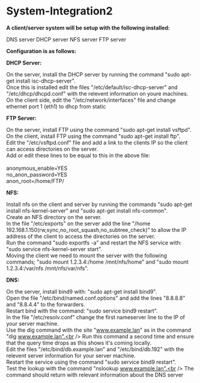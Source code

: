 # System-Integration2

**A client/server system will be setup with the following installed:**

DNS server
DHCP server
NFS server
FTP server

**Configuration is as follows:**

**DHCP Server:**

On the server, install the DHCP server by running the command "sudo apt-get install isc-dhcp-server".<br />
Once this is installed edit the files "/etc/default/isc-dhcp-server" and "/etc/dhcp/dhcpd.conf" with the relevent information on youre machines.<br />
On the client side, edit the "/etc/network/interfaces" file and change ethernet port 1 (eth1) to dhcp from static<br />

**FTP Server:**

On the server, install FTP using the command "sudo apt-get install vsftpd".<br />
On the client, install FTP using the command "sudo apt-get install ftp".<br />
Edit the "/etc/vsftpd.conf" file and add a link to the clients IP so the client can access directories on the server.<br />
Add or edit these lines to be equal to this in the above file:<br /><br />
anonymous_enable=YES<br />
no_anon_password=YES<br />
anon_root=/home/FTP/<br />

**NFS:**

Install nfs on the client and server by running the commands "sudo apt-get install nfs-kernel-server" and "sudo apt-get install nfs-common".<br />
Create an NFS directory on the server.<br />
In the file "/etc/exports" on the server add the line "/home 192.168.1.150(rw,sync,no_root_squash,no_subtree_check)" to allow the IP address of the client to access the directories on the server.<br />
Run the command "sudo exportfs -a" and restart the NFS service with: "sudo service nfs-kernel-server start".<br />
Moving the client we need to mount the server with the following commands; "sudo mount 1.2.3.4:/home /mnt/nfs/home" and "sudo mount 1.2.3.4:/var/nfs /mnt/nfs/var/nfs".<br />

**DNS:**

On the server, install bind9 with: "sudo apt-get install bind9".<br />
Open the file "/etc/bind/named.conf.options" and add the lines "8.8.8.8" and "8.8.4.4" to the forwarders.<br />
Restart bind with the command: "sudo service bind9 restart".<br />
In the file "/etc/resolv.conf" change the first nameserver line to the IP of your server machine.<br />
Use the dig command with the site "www.example.lan" as in the command "dig www.example.lan".<br />
Run this command a second time and ensure that the query time drops as this shows it's coming locally.<br />
Edit the files "/etc/bind/db.example.lan" and "/etc/bind/db.192" with the relevent server information for your server machine.<br />
Restart the service using the command "sudo service bind9 restart".<br />
Test the lookup with the command "nslookup www.example.lan".<br />
The command should return with relevant information about the DNS server
